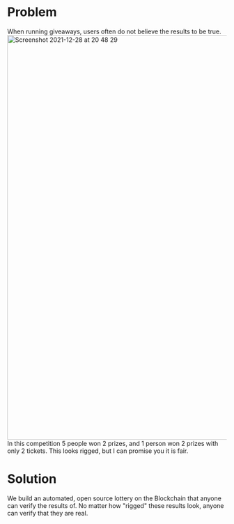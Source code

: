 # Problem

When running giveaways, users often do not believe the results to be true.
<img width="929" alt="Screenshot 2021-12-28 at 20 48 29" src="https://user-images.githubusercontent.com/10378052/147605960-4558b8ef-e4ec-4eec-9b9c-892cdc8b2761.png">
In this competition 5 people won 2 prizes, and 1 person won 2 prizes with only 2 tickets. This looks rigged, but I can promise you it is fair.

# Solution

We build an automated, open source lottery on the Blockchain that anyone can verify the results of. No matter how "rigged" these results look, anyone can verify that they are real.
